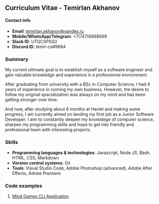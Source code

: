 ## Curriculum Vitae - Temirlan Akhanov

#### Contact info
- **Email**: temirlan.akhanov@yandex.ru
- **Mobile/WhatsApp/Telegram**: +7(747)6668569
- **Slack ID**: UTQCSPSQ2
- **Discord ID**: temir-cs#9884

### Summary
My current ultimate goal is to establish myself as a software engineer and gain valuable knowledge and experience in a professional environment.

 After graduating from university with a BSc in Computer Science, I had 4 years of experience in running my own business. However, the desire to follow my original specialization was always on my mind and has been getting stronger over time.

 And now, after studying about 6 months at Hexlet and making some progress, I am currently aimed on landing my first job as a Junior Software Developer. I aim to constantly deepen my knowldege of computer science, sharpen my programming skills and hope to get into friendly and professional team with interesting projects.

### Skills
- **Programming languages & technologies**: Javascript, Node.JS, Bash, HTML, CSS, Markdown
- **Version control systems**: Git
- **Tools**: Visual Studio Code, Adobe Photoshop (advanced), Adobe After Effects, Adobe Premiere

### Code examples
1. [Mind Games CLI Application]()



